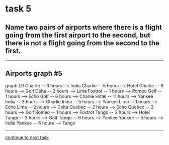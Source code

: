 # task 5

## Name two pairs of airports where there is a flight going from the first airport to the second, but there is not a flight going from the second to the first.

---

## Airports graph #5
<div></div>
<div class="mermaid-access">
graph LR
  Charlie -- 3 hours --> India
  Charlie -- 5 hours --> Hotel
  Charlie -- 6 hours --> Golf
  Delta -- 2 hours --> Lima
  Foxtrot -- 1 hours --> Romeo
  Golf -- 1 hours --> Echo
  Golf -- 6 hours --> Charlie
  Hotel -- 11 hours --> Yankee
  India -- 3 hours --> Charlie
  India -- 5 hours --> Yankee
  Lima -- 1 hours --> Echo
  Lima -- 2 hours --> Delta
  Quebec -- 2 hours --> Echo
  Quebec -- 2 hours --> Golf
  Romeo -- 1 hours --> Foxtrot
  Tango -- 2 hours --> Hotel
  Tango -- 3 hours --> Golf
  Tango -- 6 hours --> Yankee
  Yankee -- 5 hours --> India
  Yankee -- 6 hours --> Tango
</div>

---

[continue to next task](./task6-t.html)

<!-- Required scripts for MermaidAccess -->
<script src="https://combinatronics.com/mermaid-js/mermaid/release/8.8.4/dist/mermaid.min.js"></script>
<script src="mermaid-access-elm.js"></script>
<script src="mermaid-access.js"></script>
<script>
mermaidAccess.go(mermaidAccess.textMode, mermaidAccess.displayAccessibleOnly)
</script>
